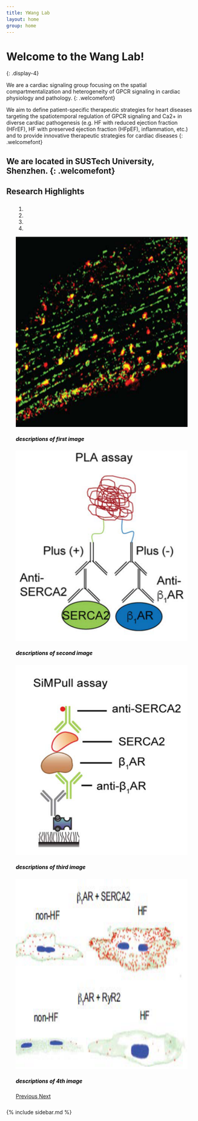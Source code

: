 ```yaml
---
title: YWang Lab
layout: home
group: home
---
```




# Welcome to the Wang Lab!
{: .display-4}

We are a cardiac signaling group focusing on the spatial compartmentalization and heterogeneity of GPCR signaling in cardiac physiology and pathology.
{: .welcomefont}


We aim to define patient-specific therapeutic strategies for heart diseases targeting the spatiotemporal regulation of GPCR signaling and Ca2+ in diverse cardiac pathogenesis (e.g. HF with reduced ejection fraction (HFrEF), HF with preserved ejection fraction (HFpEF), inflammation, etc.) and to provide innovative therapeutic strategies for cardiac diseases
{: .welcomefont}

We are located in SUSTech University, Shenzhen.
{: .welcomefont}
---


<div markdown="0">


<div class="row">
        <div class="col-sm-8">
          <h2> Research Highlights </h2>
    <div id="carouselExampleIndicators" class="carousel slide" data-ride="carousel" data-interval="5000"  data-pause="hover" style="margin: 25px;">
  <ol class="carousel-indicators">
    <li data-target="#carouselExampleIndicators" data-slide-to="0" class="active"></li>
    <li data-target="#carouselExampleIndicators" data-slide-to="1"></li>
    <li data-target="#carouselExampleIndicators" data-slide-to="2"></li>
    <li data-target="#carouselExampleIndicators" data-slide-to="3"></li>
  </ol>
  <div class="carousel-inner">
    <div class="carousel-item active">
      <img class="d-block image-fluid" src="/docs/labwebsite_photos/F1.png" alt="First slide" style="width:700px;height:500px">  
      <div class="carousel-caption d-none d-md-block" style="color:black">
       <h5 class="myh5">descriptions of first image</h5>
       <!-- <p>descriptions of first image</p> -->
      </div>
    </div>
    <div class="carousel-item">
      <img class="d-block image-fluid" src="/docs/labwebsite_photos/photo_2.png"  alt="Second slide" style="width:700px;height:500px">
            <div class="carousel-caption d-none d-md-block" style="color:black">
             <h5 class="myh5">descriptions of second image</h5>
            <!-- <p>descriptions of first image</p> -->
          </div>
        </div>
    <div class="carousel-item">
      <img class="d-block image-fluid" src="/docs/labwebsite_photos/photo_3.png"  alt="Third slide" style="width:700px;height:500px">
                  <div class="carousel-caption d-none d-md-block" style="color:black">
             <h5 class="myh5">descriptions of third image</h5>
            <!-- <p>descriptions of first image</p> -->
           </div>
    </div>
    <div class="carousel-item">
      <img class="d-block image-fluid" src="/docs/labwebsite_photos/photo_4.png"  alt="Fourth slide" style="width:700px;height:500px">
                        <div class="carousel-caption d-none d-md-block" style="color:black">
             <h5 class="myh5">descriptions of 4th image</h5>
            <!-- <p>descriptions of first image</p> -->
           </div>
    </div>
  </div>
  <a class="carousel-control-prev" href="#carouselExampleIndicators" role="button" data-slide="prev">
    <span class="carousel-control-prev-icon" aria-hidden="true"></span>
    <span class="sr-only">Previous</span>
  </a>
  <a class="carousel-control-next" href="#carouselExampleIndicators" role="button" data-slide="next">
    <span class="carousel-control-next-icon" aria-hidden="true"></span>
    <span class="sr-only">Next</span>
  </a>
</div>
</div>

<div class="col-sm-4">
  <div markdown="1">
            {% include sidebar.md %}
 </div>

 </div>

</div>

<div markdown="1">

